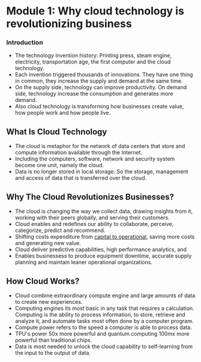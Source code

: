 # Module 1: Why cloud technology is revolutionizing business

### Introduction
- The technology invention history: Printing press, steam engine, electricity, transportation age, the first computer and the cloud technology.
- Each invention triggered thousands of innovations. They have one thing in common, they increase the supply and demand at the same time.
- On the supply side, technology can improve productivity. On demand side, technology increase the consumption and generates more demand.
- Also cloud technology is transforming how businesses create value, how people work and how people live.

## What Is Cloud Technology
- The cloud is metaphor for the network of data centers that store and compute information available through the Internet.
- Including the computers, software, network and security system become one unit, namely the cloud.
- Data is no longer stored in local storage. So the storage, management and access of data that is transferred over the cloud.

## Why The Cloud Revolutionizes Businesses?
- The cloud is changing the way we collect data, drawing insights from it, working with their peers globally, and serving their customers.
- Cloud enables and redefines our ability to collaborate, perceive, categorize, predict and recommend.
- Shifting costs expenditure from [capital to operational](https://www.investopedia.com/ask/answers/112814/whats-difference-between-capital-expenditures-capex-and-operational-expenditures-opex.asp#:~:text=Key%20Takeaways,equipment%2C%20machinery%2C%20and%20vehicles.), saving more costs and generating new value.
- Cloud deliver predictive capabilities, high performance analytics, and
- Enables businessess to produce equipment downtime, accurate supply planning and maintain leaner operational organizations.
## How Cloud Works?
- Cloud combine extraordinary compute engine and large amounts of data to create new experiences.
- Computing engines its most basic in any task that requires a calculation. Computing is the ability to process information, to store, retrieve and analyze it, and automate tasks most often done by a computer program.
- Compute power refers to the speed a computer is able to process data.
- TPU's power 50x more powerful and quantum computing 100mx more powerful than traditional chips. 
- Data is most needed to unlock the cloud capability to self-learning from the input to the output of data.
